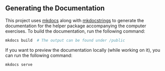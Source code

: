 ## Generating the Documentation

This project uses [mkdocs](https://www.mkdocs.org/) along with [mkdocstrings](https://mkdocstrings.github.io/) to generate
the documentation for the helper package accompanying the computer exercises. To build the documentation, run the
following command:

```bash
mkdocs build  # The output can be found under /public
```

If you want to preview the documentation locally (while working on it), you can run the following command:

```bash
mkdocs serve
```
